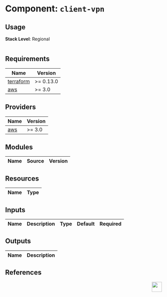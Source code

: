 # Component: `client-vpn`

## Usage

**Stack Level**: Regional


```yaml
```

<!-- BEGINNING OF PRE-COMMIT-TERRAFORM DOCS HOOK -->
## Requirements

| Name | Version |
|------|---------|
| <a name="requirement_terraform"></a> [terraform](#requirement\_terraform) | >= 0.13.0 |
| <a name="requirement_aws"></a> [aws](#requirement\_aws) | >= 3.0 |

## Providers

| Name | Version |
|------|---------|
| <a name="provider_aws"></a> [aws](#provider\_aws) | >= 3.0 |

## Modules

| Name | Source | Version |
|------|--------|---------|


## Resources

| Name | Type |
|------|------|

## Inputs

| Name | Description | Type | Default | Required |
|------|-------------|------|---------|:--------:|


## Outputs

| Name | Description |
|------|-------------|
<!-- END OF PRE-COMMIT-TERRAFORM DOCS HOOK -->

## References


[<img src="https://cloudposse.com/logo-300x69.svg" height="32" align="right"/>](https://cpco.io/component)
